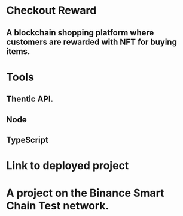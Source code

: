 # Checkout Reward

## A blockchain shopping platform where customers are rewarded with NFT for buying items.

# Tools

## Thentic API.

## Node

## TypeScript

# Link to deployed project

# A project on the Binance Smart Chain Test network.
